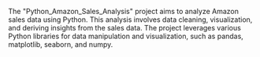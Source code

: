 The "Python_Amazon_Sales_Analysis" project aims to analyze Amazon sales data using Python. This analysis involves data cleaning, visualization, and deriving insights from the sales data. The project leverages various Python libraries for data manipulation and visualization, such as pandas, matplotlib, seaborn, and numpy.
